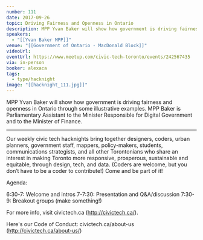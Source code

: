 ```yaml
---
number: 111
date: 2017-09-26
topic: Driving Fairness and Openness in Ontario
description: MPP Yvan Baker will show how government is driving fairness and openness in Ontario through some illustrative examples. MPP Baker is Parliamentary Assistant to the Minister Responsible for Digital Government and to the Minister of Finance.
speakers:
  - "[[Yvan Baker MPP]]"
venue: "[[Government of Ontario - MacDonald Block]]"
videoUrl:
eventUrl: https://www.meetup.com/civic-tech-toronto/events/242567435
via: in-person
booker: alexaca
tags:
  - type/hacknight
image: "[[hacknight_111.jpg]]"
---
```


MPP Yvan Baker will show how government is driving fairness and openness in Ontario through some illustrative examples. MPP Baker is Parliamentary Assistant to the Minister Responsible for Digital Government and to the Minister of Finance.

***

Our weekly civic tech hacknights bring together designers, coders, urban planners, government staff, mappers, policy-makers, students, communications strategists, and all other Torontonians who share an interest in making Toronto more responsive, prosperous, sustainable and equitable, through design, tech, and data. (Coders are welcome, but you don’t have to be a coder to contribute!) Come and be part of it!

Agenda:

6:30-7: Welcome and intros
7-7:30: Presentation and Q&A/discussion
7:30-9: Breakout groups (make something!)

For more info, visit civictech.ca (http://civictech.ca/).

Here's our Code of Conduct: civictech.ca/about-us (http://civictech.ca/about-us/)